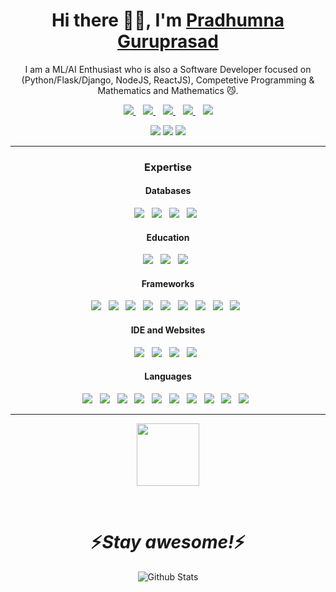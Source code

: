 <p align="center">
  <h1 align='center'>Hi there 👋🏻, I'm <a href="https://theghoul27.github.io/PortfolioSimple/">Pradhumna Guruprasad</a></h1>
  <p align="center"> I am a ML/AI Enthusiast who is also a Software Developer focused on (Python/Flask/Django, NodeJS, ReactJS), Competetive Programming & Mathematics and Mathematics 😼.</p>
</p>

<p align='center'>
<a href="https://wa.me/9035453910" target="_blank">
  <img src="https://img.shields.io/badge/WHATSAPP-%2325D366.svg?&style=for-the-badge&logo=whatsapp&logoColor=white" />
</a>&nbsp;&nbsp;
<a href="https://twitter.com/PradhumnaGP" target="_blank">
  <img src="https://img.shields.io/badge/twitter-%231DA1F2.svg?&style=for-the-badge&logo=twitter&logoColor=white" />
</a>&nbsp;&nbsp;
<a href="https://www.linkedin.com/in/pradhumnaguruprasad/" target="_blank">
  <img src="https://img.shields.io/badge/linkedin-%230077B5.svg?&style=for-the-badge&logo=linkedin&logoColor=white" />
</a>&nbsp;&nbsp;
<a href="mailto:guruprasadpradhumna@gmail.com" target="_blank">
  <img src="https://img.shields.io/badge/email me-%23D14836.svg?&style=for-the-badge&logo=gmail&logoColor=white" />
</a>&nbsp;&nbsp;
  <img src="https://gpvc.arturio.dev/TheGhoul27" />
  
  <p align = "center">
  <img src = "https://github-readme-stats.vercel.app/api?username=TheGhoul27&show_icons=true&theme=tokyonight&line_height=27">
  <img src = "https://github-readme-stats.vercel.app/api/top-langs/?username=TheGhoul27&theme=tokyonight">
  <img src = "https://github-readme-streak-stats.herokuapp.com/?user=TheGhoul27&theme=tokyonight">
  </p>

---

</p>

<h3 align="center">Expertise</h3>
<h4 align="center">Databases</h4>
<p align="center">
<a href="" target="_blank"><img src = "https://img.shields.io/badge/MySQL-005C84?style=for-the-badge&logo=mysql&logoColor=white"></a>&nbsp;&nbsp;
<a href="" target="_blank"><img src = "https://img.shields.io/badge/SQLite-07405E?style=for-the-badge&logo=sqlite&logoColor=white"></a>&nbsp;&nbsp;
<a href="" target="_blank"><img src = "https://img.shields.io/badge/MongoDB-4EA94B?style=for-the-badge&logo=mongodb&logoColor=white"></a>&nbsp;&nbsp;
<a href="" target="_blank"><img src = "https://img.shields.io/badge/PostgreSQL-316192?style=for-the-badge&logo=postgresql&logoColor=white"></a>&nbsp;&nbsp;
<br>
</p>

<h4  align="center">Education</h4>
<p align="center">
<a href="" target="_blank"><img src = "https://img.shields.io/badge/Coursera-0056D2?style=for-the-badge&logo=Coursera&logoColor=white"></a>&nbsp;&nbsp;
<a href="" target="_blank"><img src = "https://img.shields.io/badge/Udemy-EC5252?style=for-the-badge&logo=Udemy&logoColor=white"></a>&nbsp;&nbsp;
<a href="" target="_blank"><img src = "https://img.shields.io/badge/Exercism-009CAB?style=for-the-badge&logo=exercism&logoColor=white"></a>&nbsp;&nbsp;
<br>
</p>

<h4 align="center">Frameworks</h4>
<p align="center">
<a href="" target="_blank"><img src = "https://img.shields.io/badge/Babel-F9DC3E?style=for-the-badge&logo=babel&logoColor=white"></a>&nbsp;&nbsp;
<a href="" target="_blank"><img src = "https://img.shields.io/badge/Bootstrap-563D7C?style=for-the-badge&logo=bootstrap&logoColor=white"></a>&nbsp;&nbsp;
<a href="" target="_blank"><img src = "https://img.shields.io/badge/Django-092E20?style=for-the-badge&logo=django&logoColor=green"></a>&nbsp;&nbsp;
<a href="" target="_blank"><img src = "https://img.shields.io/badge/django%20rest-ff1709?style=for-the-badge&logo=django&logoColor=white"></a>&nbsp;&nbsp;
<a href="" target="_blank"><img src = "https://img.shields.io/badge/Electron-2B2E3A?style=for-the-badge&logo=electron&logoColor=9FEAF9"></a>&nbsp;&nbsp;
<a href="" target="_blank"><img src = "https://img.shields.io/badge/Flask-000000?style=for-the-badge&logo=flask&logoColor=white"></a>&nbsp;&nbsp;
<a href="" target="_blank"><img src = "https://img.shields.io/badge/Markdown-000000?style=for-the-badge&logo=markdown&logoColor=white"></a>&nbsp;&nbsp;
<a href="" target="_blank"><img src = "https://img.shields.io/badge/npm-CB3837?style=for-the-badge&logo=npm&logoColor=white"></a>&nbsp;&nbsp;
<a href="" target="_blank"><img src = "https://img.shields.io/badge/React-20232A?style=for-the-badge&logo=react&logoColor=61DAFB"></a>&nbsp;&nbsp;
<br>
</p>

<h4 align="center">IDE and Websites</h4>
<p align="center">
<a href="" target="_blank"><img src = "https://img.shields.io/badge/-CodeChef-5B4638?style=for-the-badge&logo=CodeChef&logoColor=white"></a>&nbsp;&nbsp;
<a href="" target="_blank"><img src = "https://img.shields.io/badge/Colab-F9AB00?style=for-the-badge&logo=googlecolab&color=525252"></a>&nbsp;&nbsp;
<a href="" target="_blank"><img src = "https://img.shields.io/badge/replit-667881?style=for-the-badge&logo=replit&logoColor=white"></a>&nbsp;&nbsp;
<a href="" target="_blank"><img src = "https://img.shields.io/badge/Visual_Studio_Code-0078D4?style=for-the-badge&logo=visual%20studio%20code&logoColor=white"></a>&nbsp;&nbsp;
<br>
</p>

<h4 align="center">Languages</h4>
<p align="center">
<a href="" target="_blank"><img src = "https://img.shields.io/badge/C-00599C?style=for-the-badge&logo=c&logoColor=white"></a>&nbsp;&nbsp;
<a href="" target="_blank"><img src = "https://img.shields.io/badge/C%2B%2B-00599C?style=for-the-badge&logo=c%2B%2B&logoColor=white"></a>&nbsp;&nbsp;
<a href="" target="_blank"><img src = "https://img.shields.io/badge/CSS3-1572B6?style=for-the-badge&logo=css3&logoColor=white"></a>&nbsp;&nbsp;
<a href="" target="_blank"><img src = "https://img.shields.io/badge/HTML5-E34F26?style=for-the-badge&logo=html5&logoColor=white"></a>&nbsp;&nbsp;
<a href="" target="_blank"><img src = "https://img.shields.io/badge/JavaScript-323330?style=for-the-badge&logo=javascript&logoColor=F7DF1E"></a>&nbsp;&nbsp;
<a href="" target="_blank"><img src = "https://img.shields.io/badge/Java-ED8B00?style=for-the-badge&logo=java&logoColor=white"></a>&nbsp;&nbsp;
<a href="" target="_blank"><img src = "https://img.shields.io/badge/Numpy-777BB4?style=for-the-badge&logo=numpy&logoColor=white"></a>&nbsp;&nbsp;
<a href="" target="_blank"><img src = "https://img.shields.io/badge/Pandas-2C2D72?style=for-the-badge&logo=pandas&logoColor=white"></a>&nbsp;&nbsp;
<a href="" target="_blank"><img src = "https://img.shields.io/badge/Python-FFD43B?style=for-the-badge&logo=python&logoColor=darkgreen"></a>&nbsp;&nbsp;
<a href="" target="_blank"><img src = "https://img.shields.io/badge/SciPy-654FF0?style=for-the-badge&logo=SciPy&logoColor=white"></a>&nbsp;&nbsp;
<br>
</p>

---

<p align="center">
   <img src="https://media.giphy.com/media/USV0ym3bVWQJJmNu3N/giphy.gif" height=100 width=100 />
   </p>
<br>

<h1 align='center'>⚡️<i>Stay awesome!</i>⚡️</h1>
<p align="center">
        <img src="https://raw.githubusercontent.com/bornmay/bornmay/Update/svg/Bottom.svg" alt="Github Stats" />
</p> 
<!--h4 align="center"></h4>
<p align="center">
<a href="" target="_blank"><img src = ""></a>&nbsp;&nbsp;
</p-->

